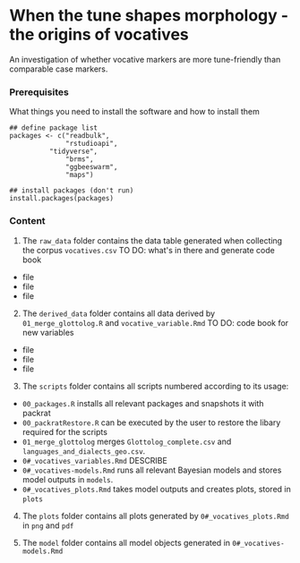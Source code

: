 # When the tune shapes morphology - the origins of vocatives

An investigation of whether vocative markers are more tune-friendly than comparable case markers.

### Prerequisites

What things you need to install the software and how to install them

```
## define package list
packages <- c("readbulk",
              "rstudioapi",
	      "tidyverse",
              "brms",
              "ggbeeswarm",
              "maps")

## install packages (don't run)
install.packages(packages)

```

### Content

1. The `raw_data` folder contains the data table generated when collecting the corpus `vocatives.csv`
TO DO: what's in there and generate code book
  * file
  * file
  * file

2. The `derived_data` folder contains all data derived by `01_merge_glottolog.R` and `vocative_variable.Rmd`
TO DO: code book for new variables
  * file
  * file
  * file

3. The `scripts` folder contains all scripts numbered according to its usage:
* `00_packages.R` installs all relevant packages and snapshots it with packrat
* `00_packratRestore.R` can be executed by the user to restore the libary required for the scripts
* `01_merge_glottolog` merges `Glottolog_complete.csv` and `languages_and_dialects_geo.csv`.
* `0#_vocatives_variables.Rmd` DESCRIBE
* `0#_vocatives-models.Rmd` runs all relevant Bayesian models and stores model outputs in `models`.
* `0#_vocatives_plots.Rmd` takes model outputs and creates plots, stored in `plots`
  
4. The `plots` folder contains all plots generated by `0#_vocatives_plots.Rmd` in `png` and `pdf`

5. The `model` folder contains all model objects generated in `0#_vocatives-models.Rmd`
